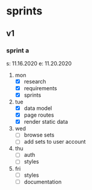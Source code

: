 # sprints

## v1

### sprint a

s: 11.16.2020
e: 11.20.2020

1. mon
   - [x] research
   - [x] requirements
   - [x] sprints
1. tue
   - [x] data model
   - [x] page routes
   - [x] render static data
1. wed
   - [ ] browse sets
   - [ ] add sets to user account
1. thu
   - [ ] auth
   - [ ] styles
1. fri
   - [ ] styles
   - [ ] documentation
